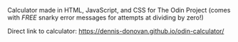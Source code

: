 Calculator made in HTML, JavaScript, and CSS for The Odin Project (comes with *FREE* snarky error messages for attempts at dividing by zero!)

Direct link to calculator: https://dennis-donovan.github.io/odin-calculator/